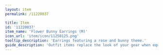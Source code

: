 ```yaml
---
layout: item
permalink: /11220037

title: Item
id: '11220037'
item_name: 'Flower Bunny Earrings (M)'
icon_url: 'item/icon/11250125.png'
tooltip_description: 'Earrings featuring a rose and bunny theme.'
guide_description: 'Outfit items replace the look of your gear when equipped.'
---
```

